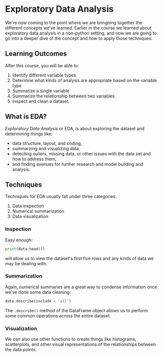 # Exploratory Data Analysis

We're now coming to the point where we are bringning
together the different concepts we've learned.
Earlier in the course we learned about exploratory data
analysis in a non-python setting, and now we are going
to go into a deeper dive of the concept and how to apply
those techniques.

## Learning Outcomes

After this course, you will be able to:

1. Identify different variable types
2. Determine what kinds of analysis are appropriate based
on the variable type
3. Summarize a single variable
4. Summarize the relationship between two variables
5. Inspect and clean a dataset.

## What is EDA?

*Exploratory Data Analysis* or EDA, is about exploring the
dataset and determining things like:

- data structure, layout, and coding,
- summarzing and visualizing data,
- detecting ouliers, missing data, or other
issues with the data set and how to address them,
- and finding avenues for further research and model building
and analysis.

## Techniques

Techniques for EDA usually fall under three categories:

1. Data inspection
2. Numerical summarization
3. Data visualization

### Inspection

Easy enough:

```python
print(data.head())
```

will allow us to view the dataset's first five rows and
any kinds of data we may be dealing with.

### Summarization

Again, numerical summaries are a great way to condense
information once we've done some data cleaning:

```python
data.describe(include = 'all')
```

The `.describe()` method of the DataFrame object allows
us to perform some common operations across the entire
dataset.

### Visualization

We can also use other functions to create things like
histograms, scatterplots, and other visual representations
of the relationships between the data points.


